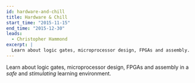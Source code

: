 ```yaml
---
id: hardware-and-chill
title: Hardware & Chill
start_time: "2015-11-15"
end_time: "2015-12-30"
leads:
  - Christopher Hammond
excerpt: |
  Learn about logic gates, microprocessor design, FPGAs and assembly.
---
```


Learn about logic gates, microprocessor design, FPGAs and assembly in a _safe_ and _stimulating_ learning environment.
